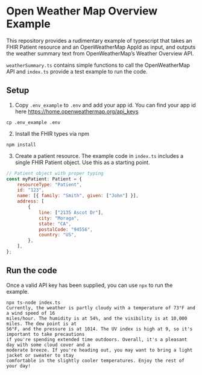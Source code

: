# Open Weather Map Overview Example
This repository provides a rudimentary example of typescript that takes an FHIR Patient resource and an OpenWeatherMap AppId as input, and outputs the weather summary text from OpenWeatherMap’s Weather Overview API.

`weatherSummary.ts` contains simple functions to call the OpenWeatherMap API and `index.ts` provide a test example to run the code. 


## Setup
1. Copy `.env_example` to `.env` and add your app id. You can find your app id here https://home.openweathermap.org/api_keys
```
cp .env_example .env
```

2. Install the FHIR types via npm 

``` shell
npm install
```

3. Create a patient resource. The example code in `index.ts` includes a single FHIR Patient object. Use this as a starting point.

``` js 
// Patient object with proper typing
const myPatient: Patient = {
    resourceType: "Patient",
    id: "123",
    name: [{ family: "Smith", given: ["John"] }],
    address: [
        {
            line: ["2135 Ascot Dr"],
            city: "Moraga",
            state: "CA",
            postalCode: "94556",
            country: "US",
        },
    ],
};

```



## Run the code
Once a valid API key has been supplied, you can use `npx` to run the example. 

```
npx ts-node index.ts                                             
Currently, the weather is partly cloudy with a temperature of 73°F and a wind speed of 16
miles/hour. The humidity is at 54%, and the visibility is at 10,000 miles. The dew point is at
56°F, and the pressure is at 1014. The UV index is high at 9, so it's important to take precautions
if you're spending extended time outdoors. Overall, it's a pleasant day with some cloud cover and a
moderate breeze. If you're heading out, you may want to bring a light jacket or sweater to stay
comfortable in the slightly cooler temperatures. Enjoy the rest of your day!


```
